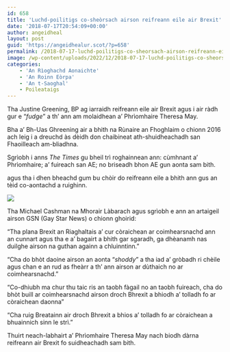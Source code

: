 ```yaml
---
id: 658
title: 'Luchd-poilitigs co-sheòrsach airson reifreann eile air Brexit'
date: '2018-07-17T20:54:09+00:00'
author: angeidheal
layout: post
guid: 'https://angeidhealur.scot/?p=658'
permalink: /2018-07-17-luchd-poilitigs-co-sheorsach-airson-reifreann-eile-air-brexit/
image: /wp-content/uploads/2022/12/2018-07-17-luchd-poilitigs-co-sheorsach-airson-reifreann-eile-air-brexit.webp
categories:
    - 'An Rìoghachd Aonaichte'
    - 'An Roinn Eòrpa'
    - 'An t-Saoghal'
    - Poileataigs
---
```


Tha Justine Greening, BP ag iarraidh reifreann eile air Brexit agus i air ràdh gur e “*fudge*” a th’ ann am molaidhean a’ Phrìomhaire Theresa May.

Bha a’ Bh-Uas Ghreening air a bhith na Rùnaire an Fhoghlaim o chionn 2016 ach leig i a dreuchd às dèidh don chaibineat ath-shuidheachadh san Fhaoilleach am-bliadhna.

Sgrìobh i anns *The Times* gu bheil trì roghainnean ann: cùmhnant a’ Phrìomhaire; a’ fuireach san AE; no briseadh bhon AE gun aonta sam bith.

agus tha i dhen bheachd gum bu chòir do reifreann eile a bhith ann gus an tèid co-aontachd a ruighinn.

![](/wp-content/uploads/2022/12/2018-07-17-luchd-poilitigs-co-sheorsach-airson-reifreann-eile-air-brexit-02.webp)

Tha Michael Cashman na Mhorair Làbarach agus sgrìobh e ann an artaigeil airson GSN (Gay Star News) o chionn ghoirid:

“Tha plana Brexit an Riaghaltais a’ cur còraichean ar coimhearsnachd ann an cunnart agus tha e a’ bagairt a bhith gar sgaradh, ga dhèanamh nas duilghe airson na guthan againn a chluinntinn.”

“Cha do bhòt daoine airson an aonta “*shoddy*” a tha iad a’ gròbadh ri chèile agus chan e an rud as fheàrr a th’ ann airson ar dùthaich no ar coimhearsnachd.”

“Co-dhiubh ma chur thu taic ris an taobh fàgail no an taobh fuireach, cha do bhòt buill ar coimhearsnachd airson droch Bhrexit a bhiodh a’ tolladh fo ar còraichean daonna”

“Cha ruig Breatainn air droch Bhrexit a bhios a’ tolladh fo ar còraichean a bhuainnich sinn le strì.”

Thuirt neach-labhairt a’ Phrìomhaire Theresa May nach biodh dàrna reifreann air Brexit fo suidheachadh sam bith.